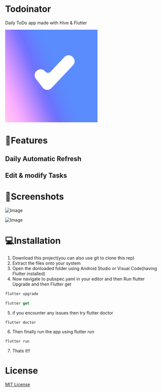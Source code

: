 # Todoinator

Daily ToDo app made with Hive & Flutter

<img src="https://github.com/Afroz-Shaikh/Todoinator/blob/main/Frame%201.png" alt="s1" width="300">

# 🚀Features
## Daily Automatic Refresh 
## Edit & modify Tasks  



# 📱Screenshots


![Image](Todoinator/assets/Screen1.jpeg)

![Image](Todoinator/assets/icon.png)








# 💻Installation

1) Download this project(you can also use git to clone this rep)
2) Extract the files onto your system
3) Open the donloaded folder using Android Studio or Visual Code(having Flutter installed)
4) Now navigate to pubspec.yaml in your editor and then Run flutter Upgrade and then Flutter get
```dart
flutter upgrade
```
```dart
flutter get
```
5) if you encounter any issues then try flutter doctor
```dart
flutter doctor
```
6) Then finally run the app using flutter run
```dart
flutter run
```
7) Thats it!! 

# License
<a href="https://github.com/Afroz-Shaikh/happify-app/blob/master/LICENSE">MIT License</a>
